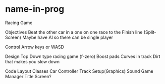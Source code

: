 # name-in-prog
Racing Game

Objectives 
Beat the other car in a one on one race to the Finish line (Split-Screen)
Maybe have AI so there can be single player



Control 
Arrow keys
 or 
WASD


Design 
Top Down type racing game (f-zero)
Boost pads
Curves in track
Dirt that makes you slow down

Code Layout
Classes
Car Controller
Track Setup(Graphics)
Sound
Game Manager
Title Screen?
